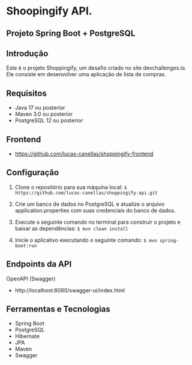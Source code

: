 # Shoopingify API.
## Projeto Spring Boot + PostgreSQL

## Introdução
Este é o projeto Shoppingify, um desafio criado no site devchallenges.io. Ele consiste em desenvolver uma aplicação de lista de compras.

## Requisitos
- Java 17 ou posterior
- Maven 3.0 ou posterior
- PostgreSQL 12 ou posterior

## Frontend
- https://github.com/lucas-canellas/shoppingify-frontend

## Configuração
1. Clone o repositório para sua máquina local:
 ```$ https://github.com/lucas-canellas/shoppingify-api.git```
 
2. Crie um banco de dados no PostgreSQL e atualize o arquivo application.properties com suas credenciais do banco de dados.

3. Execute o seguinte comando no terminal para construir o projeto e baixar as dependências:
  ```$ mvn clean install ```
 
4. Inicie o aplicativo executando o seguinte comando:
  ```$ mvn spring-boot:run ```


## Endpoints da API
OpenAPI (Swagger)
- http://localhost:8080/swagger-ui/index.html

## Ferramentas e Tecnologias
- Spring Boot
- PostgreSQL
- Hibernate
- JPA
- Maven
- Swagger






